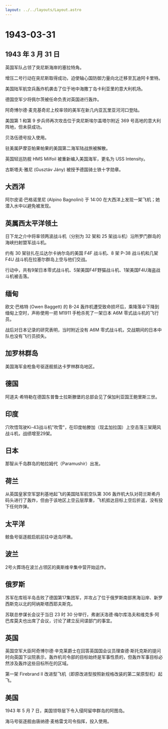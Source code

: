 ```yaml
---
layout: ../../layouts/Layout.astro
---
```


# 1943-03-31

## 1943 年 3 月 31 日

英国军队占领了突尼斯海岸的塞拉特角。

增压二号行动在突尼斯取得成功，迫使轴心国防御力量向北迁移至瓦迪阿卡里特。

美国陆军航空兵轰炸机袭击了位于地中海撒丁岛卡利亚里的意大利机场。

德国空军少将佩尔茨被任命负责对英国进行轰炸。

阿奇博尔德·麦克基奇尼上校率领的美军在新几内亚瓦里亚河河口登陆。

美国第 1 和第 9 步兵师再次攻击位于突尼斯埃尔盖塔尔附近 369
号高地的意大利阵地，但未获成功。

贝洛伍德号投入使用。

驻美属萨摩亚帕果帕果的美国第二海军陆战旅被解散。

英国轻巡防舰 HMS Milfoil 被重新编入美国海军，更名为 USS Intensity。

古斯塔夫·雅尼 (Gusztáv Jány) 被授予德国骑士铁十字勋章。

## 大西洋

阿尔皮诺·巴格诺里尼 (Alpino Bagnolini) 于 14:00
在大西洋上发现一架飞机；她潜入水中以避免被发现。

## 英属西太平洋领土

日下龙之介中将率领两波战斗机（分别为 32 架和 25
架战斗机）沿所罗门群岛的海峡扫射盟军战斗机。

约有 30 架驻扎在瓜达尔卡纳尔岛的美国 F4F 战斗机、8 架 P-38 战斗机和几架
F4U 战斗机在拉塞尔群岛上空与他们交战。

行动中，共有9架日本零式战斗机、5架美国F4F野猫战斗机、1架美国F4U海盗战斗机被击落。

## 缅甸

欧文·巴格特 (Owen Baggett) 的 B-24
轰炸机遭受致命损坏后，乘降落伞下降到缅甸上空时，声称使用一把 M1911
手枪杀死了一架日本 A6M 零式战斗机的飞行员。

战后对日本记录的研究表明，当时附近没有 A6M
零式战斗机，交战期间的日本中队也没有飞行员损失。

## 加罗林群岛

美国海军金枪鱼号驱逐舰抵达卡罗林群岛地区。

## 德国

阿道夫·希特勒在德国东普鲁士拉斯滕堡的总部会见了保加利亚国王鲍里斯三世。

## 印度

穴吹悟驾驶Ki-43战斗机"吹雪"，在印度帕滕加（现孟加拉国）上空击落三架飓风战斗机，战绩增至29架。

## 日本

那智从千岛群岛的帕拉姆代（Paramushir）出发。

## 荷兰

从英国皇家空军瑟利基地起飞的美国陆军航空队第 306
轰炸机大队对荷兰斯希丹码头进行了轰炸，但由于该地区上空云层厚重，飞机抵达目标上空后折返，没有投下任何炸弹。

## 太平洋

鲸鱼号驱逐舰启航前往中途岛环礁。

## 波兰

2号火葬场在波兰占领区的奥斯维辛集中营开始运作。

## 俄罗斯

苏军在库班半岛击败了德国第17集团军，并攻占了位于俄罗斯南部黑海沿岸、新罗西斯克以北的阿纳斯塔西耶夫斯克。

苏联总参谋长会议于当日 23 时 30
分举行，弗谢沃洛德·梅尔库洛夫和维克多·阿巴库莫夫也出席了会议，讨论了建立反间谍部门的事宜。

## 英国

英国空军大臣阿奇博尔德·辛克莱爵士在回答英国国会议员理查德·斯托克斯的提问时向英国下议院表示，轰炸机司令部的目标始终是军事性质的，但轰炸军事目标必然涉及轰炸这些目标所在的区域。

第一架 Firebrand II
改进型飞机（即原改进型按照新规格改装的第二架原型机）起飞。

## 美国

1943 年 5 月 7 日，美国领导层下令入侵阿留申群岛的阿图岛。

海马号驱逐舰由唐纳德·麦格雷戈司令指挥，投入使用。